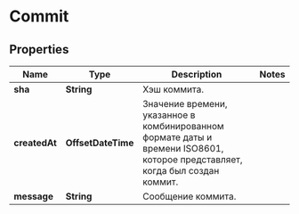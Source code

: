 

# Commit


## Properties

| Name | Type | Description | Notes |
|------------ | ------------- | ------------- | -------------|
|**sha** | **String** | Хэш коммита. |  |
|**createdAt** | **OffsetDateTime** | Значение времени, указанное в комбинированном формате даты и времени ISO8601, которое представляет, когда был создан коммит. |  |
|**message** | **String** | Сообщение коммита. |  |



